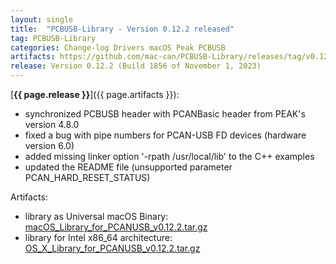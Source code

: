 ```yaml
---
layout: single
title:  "PCBUSB-Library - Version 0.12.2 released"
tag: PCBUSB-Library
categories: Change-log Drivers macOS Peak PCBUSB
artifacts: https://github.com/mac-can/PCBUSB-Library/releases/tag/v0.12.2
release: Version 0.12.2 (Build 1856 of November 1, 2023)
---
```

[**{{ page.release }}**]({{ page.artifacts }}):

- synchronized PCBUSB header with PCANBasic header from PEAK's version 4.8.0
- fixed a bug with pipe numbers for PCAN-USB FD devices (hardware version 6.0)
- added missing linker option '-rpath /usr/local/lib' to the C++ examples
- updated the README file (unsupported parameter PCAN_HARD_RESET_STATUS)

Artifacts:
- library as Universal macOS Binary: [macOS_Library_for_PCANUSB_v0.12.2.tar.gz](https://github.com/mac-can/PCBUSB-Library/releases/download/v0.12.2/macOS_Library_for_PCANUSB_v0.12.2.tar.gz)
- library for Intel x86_64 architecture: [OS_X_Library_for_PCANUSB_v0.12.2.tar.gz](https://github.com/mac-can/PCBUSB-Library/releases/download/v0.12.2/OS_X_Library_for_PCANUSB_v0.12.2.tar.gz)
